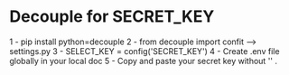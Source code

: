 # Decouple for SECRET_KEY
1 - pip install python=decouple
2 - from decouple import confit --> settings.py
3 - SELECT_KEY = config('SECRET_KEY')
4 - Create .env file globally in your local doc
5 - Copy and paste your secret key without '' .